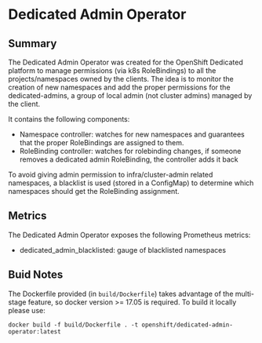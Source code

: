 # Dedicated Admin Operator

## Summary
The Dedicated Admin Operator was created for the OpenShift Dedicated platform to manage permissions (via k8s RoleBindings) to all the projects/namespaces owned by the clients. The idea is to monitor the creation of new namespaces and add the proper permissions for the dedicated-admins, a group of local admin (not cluster admins) managed by the client.

It contains the following components:

* Namespace controller: watches for new namespaces and guarantees that the proper RoleBindings are assigned to them. 
* RoleBinding controller: watches for rolebinding changes, if someone removes a dedicated admin RoleBinding, the controller adds it back 

To avoid giving admin permission to infra/cluster-admin related namespaces, a blacklist is used (stored in a ConfigMap) to determine which namespaces should get the RoleBinding assignment.

## Metrics
The Dedicated Admin Operator exposes the following Prometheus metrics:

* dedicated_admin_blacklisted: gauge of blacklisted namespaces

## Buid Notes
The Dockerfile provided (in `build/Dockerfile`) takes advantage of the multi-stage feature, so docker version >= 17.05 is required. To build it locally please use:
```
docker build -f build/Dockerfile . -t openshift/dedicated-admin-operator:latest
``` 


